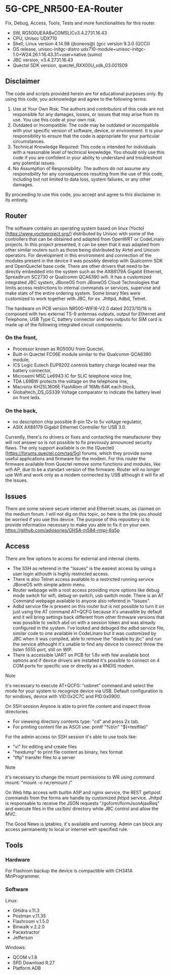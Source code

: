 # 5G-CPE_NR500-EA-Router
Fix, Debug, Access, Tools, Tests and more functionalities for this router.

+ SW, RG500UEAABxCOMSLICv3.4.2731.16.43
+ CPU, Unisoc UDX710 
+ Shell, Linux version 4.14.98 (jboneos@) (gcc version 9.3.0 (GCC))
+ OS release, unisoc-initgc-distro udx710-module+unisoc-initgc-1.0+W24.26.1:16.43.31+user+native (sumo)
+ JBC version, v3.4.2731.16.43
+ Quectel SDK version, quectel_RXX00U_sdk_03.001S09

## Disclaimer

The code and scripts provided herein are for educational purposes only. By using this code, you acknowledge and agree to the following terms:
  1. Use at Your Own Risk: The authors and contributors of this code are not responsible for any damages, losses, or issues that may arise from its use. You use this code at your own risk.
  2. Outdated or Incompatible: The code may be outdated or incompatible with your specific version of software, device, or environment. It is your responsibility to ensure that the code is appropriate for your particular circumstances.
  3. Technical Knowledge Required: This code is intended for individuals with a reasonable level of technical knowledge. You should only use this code if you are confident in your ability to understand and troubleshoot any potential issues.
  4. No Assumption of Responsibility: The authors do not assume any responsibility for any consequences resulting from the use of this code, including but not limited to data loss, system failures, or any other damages.

By proceeding to use this code, you accept and agree to this disclaimer in its entirety.

## Router

The software contains an operating system based on linux (Yocto) [https://www.yoctoproject.org/] distributed by Unisoc with some of the controllers that can be obtained and adapted from OpenWRT or CodeLinaro projects. In this project presented, it 
 can be seen that it was adapted from other similar routers such as those being distributed by Airtel and Unicom operators. For development in this environment and connection of the modules present in the device it was possibly develop with Qualcomm SDK and OpenQuectel base code. There are other drivers that need to be directly embedded into the system such as the AX88179A Gigabit Ethernet, Spreadtrum SC2730 or Qualcomm QCA6390 wifi. It has a customized integrated JBC system, JBoneOS from JBoneOS Cloud Technologies that limits access restrictions to internal commands or services, supervise and make stats of the entire ordering system. Some binary files were customized to work together with JBC, for ex. Jhttpd, Adbd, Telnet.

The hardware on PCB version NR500-WIFI6-V2.0 dated 2023/10/18 is composed with two external TS-9 antennas outputs, output for Ethernet and Telephone, USB Type C, battery connector and two outputs for SIM card is made up of the following integrated circuit components: 
### On the front, 
- Processor known as RG500U from Quectel,
- Built-in Quectel FC06E module similar to the Qualcomm QCA6390 module,
- ICS Logic Eutech EUP8202 controls battery charge located near the battery connector,
- Microsemi MSC Le6943 IC for SLIC telephone voice line,
- TDA L69BW protects the voltage on the telephone line,
- Macronix KH25L1606E FlashRom of 16Mb 64K each block,
- Globaltech_DS_GS339 Voltage comparator to indicate the battery level on front leds.
### On the back, 
- no description chip possible 8-pin 12v to 5v voltage regulator,
- ASIX AX88179 Gigabit Ethernet Controller for USB 3.0.

Currently, there's no drivers or fixes and contacting the manufacturer they will not answer so is not possible to fix previously announced security flaws. The only support available is on the (Quectel)[https://forums.quectel.com/tag/5g] forums, which they provide some useful applications and firmware for the modem. For this router the firmware available from Quectel remove some functions and modules, like wifi AP, due to be a standart version of the firmware. Router will no longer use Wifi and work only as a modem connected by USB although it will fix all the issues.

## Issues

There are some severe secure internet and Ethernet issues, as claimed on the medium forum. I will not dig on this topic, so here is the link you should be worried if you use this device. The purpose of this repository is to provide information necessary to make you able to fix it on your own.
https://github.com/advisories/GHSA-m584-rmpj-6q5p

## Access

There are few options to access for external and internal clients. 
- The SSH as referend in the "Issues" is the easiest access by using a user login althouth is highly restricted access. 
- There is also Telnet access available to a restricted running service JBoneOS with simple admin menu. 
- Router webpage with a root access providing more options like debug mode switch for wifi, debug on switch, usb switch mode. There is an AT Command webpage available to anyone also referend in "Issues". 
- Adbd service file is present on this router but is not possible to turn it on just using the AT command AT+QCFG because it's unavaible by default and it will bring settings back different from other firmware versions that was possible to switch abd on with a session token and was already configured in the system. I've looked and debuged the adbd service file, similar code to one available in CodeLinaro but it was customized by JBC when it was compiled, able to remove the "disable by jbc" and run the service althought it's unable to find any device to connect throw the listen 5555 port, still on WIP. 
- There is accessible UART on PCB for 1.8v with few available boot options and if device drivers are installed it's possible to connect on 4 COM ports for specific use or directly as a RNDIS modem.
> [!NOTE]
> it's necessary to execute AT+QCFG: “usbnet” command and select the mode for your system to recognize device via USB. Default configuration is for windows, device with VID:0x2C7C and PID:0x0900.

On SSH session Anyone is able to print file content and inspect throw directories. 
- For vieweing directory contents type: "cd" and press 2x tab. 
- For printing content file as ASCII use: printf "%b\n" "$(<testfile)"

For the admin access on SSH session it's able to use tools like:
- "vi" for editing and create files
- "hexdump" to print file content as binary, hex format
- "tftp" transfer files to a server
> [!NOTE]
> it's necessary to change the mount permissions to WR using command mount: "mount -o rw,remount /"

On Web http access with builtin ASP and nginx service, the REST get\post commands from the forms are handle by customized jhttpd service. Jhttpd is responsable to receive the JSON requests "/goform/formJsonAjaxReq" and execute files in the usr/bin/ directory while JBC control and allow the MVC.

The Good News is iptables, it's available and running. Admin can block any access permanently to local or internet with specified rule.

## Tools
### Hardware

For Flashrom backup the device is compactible with CH341A MinProgrammer.

### Software
Linux:
- GHidra v.11.3
- Postman v.11.35
- Flashroom v.1.5.0
- Binwalk v.2.2.0
- Pacextractor
- Jefferson

Windows:
- QCOM v.1.8
- SPD Download R.27
- Platform ADB
